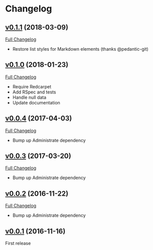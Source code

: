 # Changelog

## [v0.1.1](https://github.com/zooppa/administrate-field-simple_markdown/tree/v0.1.1) (2018-03-09)

[Full Changelog](https://github.com/zooppa/administrate-field-simple_markdown/compare/v0.1.0...v0.1.1)

* Restore list styles for Markdown elements (thanks @pedantic-git)

## [v0.1.0](https://github.com/zooppa/administrate-field-simple_markdown/tree/v0.1.0) (2018-01-23)

[Full Changelog](https://github.com/zooppa/administrate-field-simple_markdown/compare/v0.0.4...v0.1.0)

* Require Redcarpet
* Add RSpec and tests
* Handle null data
* Update documentation

## [v0.0.4](https://github.com/zooppa/administrate-field-simple_markdown/tree/v0.0.4) (2017-04-03)

[Full Changelog](https://github.com/zooppa/administrate-field-simple_markdown/compare/v0.0.3...v0.0.4)

* Bump up Administrate dependency

## [v0.0.3](https://github.com/zooppa/administrate-field-simple_markdown/tree/v0.0.3) (2017-03-20)

[Full Changelog](https://github.com/zooppa/administrate-field-simple_markdown/compare/v0.0.2...v0.0.3)

* Bump up Administrate dependency

## [v0.0.2](https://github.com/zooppa/administrate-field-simple_markdown/tree/v0.0.2) (2016-11-22)

[Full Changelog](https://github.com/zooppa/administrate-field-simple_markdown/compare/v0.0.1...v0.0.2)

* Bump up Administrate dependency

## [v0.0.1](https://github.com/zooppa/administrate-field-simple_markdown/tree/v0.0.1) (2016-11-16)

First release
